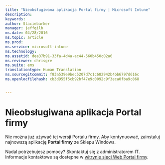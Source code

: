 ```yaml
---
title: "Nieobsługiwana aplikacja Portal firmy | Microsoft Intune"
description: 
keywords: 
author: Staciebarker
manager: jeffgilb
ms.date: 04/28/2016
ms.topic: article
ms.prod: 
ms.service: microsoft-intune
ms.technology: 
ms.assetid: dea37b91-33fa-4d4a-ac44-560b450c02a6
ms.reviewer: chrisgre
ms.suite: ems
translationtype: Human Translation
ms.sourcegitcommit: f83a539e9bec5207d7c1c682942b4bb6797d616c
ms.openlocfilehash: cb3d955f5cb92bf47e9c0092c9f3eca0fba9c868


---
```


# Nieobsługiwana aplikacja Portal firmy
Nie można już używać tej wersji Portalu firmy. Aby kontynuować, zainstaluj najnowszą aplikację **Portal firmy** ze Sklepu Windows.


Nadal potrzebujesz pomocy? Skontaktuj się z administratorem IT. Informacje kontaktowe są dostępne w [witrynie sieci Web Portal firmy](http://portal.manage.microsoft.com).



<!--HONumber=Jun16_HO4-->


